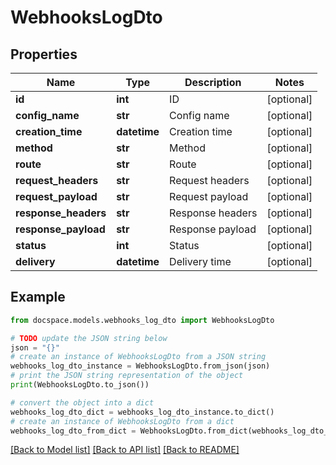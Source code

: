 # WebhooksLogDto


## Properties

Name | Type | Description | Notes
------------ | ------------- | ------------- | -------------
**id** | **int** | ID | [optional] 
**config_name** | **str** | Config name | [optional] 
**creation_time** | **datetime** | Creation time | [optional] 
**method** | **str** | Method | [optional] 
**route** | **str** | Route | [optional] 
**request_headers** | **str** | Request headers | [optional] 
**request_payload** | **str** | Request payload | [optional] 
**response_headers** | **str** | Response headers | [optional] 
**response_payload** | **str** | Response payload | [optional] 
**status** | **int** | Status | [optional] 
**delivery** | **datetime** | Delivery time | [optional] 

## Example

```python
from docspace.models.webhooks_log_dto import WebhooksLogDto

# TODO update the JSON string below
json = "{}"
# create an instance of WebhooksLogDto from a JSON string
webhooks_log_dto_instance = WebhooksLogDto.from_json(json)
# print the JSON string representation of the object
print(WebhooksLogDto.to_json())

# convert the object into a dict
webhooks_log_dto_dict = webhooks_log_dto_instance.to_dict()
# create an instance of WebhooksLogDto from a dict
webhooks_log_dto_from_dict = WebhooksLogDto.from_dict(webhooks_log_dto_dict)
```
[[Back to Model list]](../README.md#documentation-for-models) [[Back to API list]](../README.md#documentation-for-api-endpoints) [[Back to README]](../README.md)


